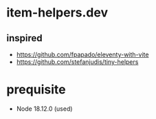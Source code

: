 # item-helpers.dev

## inspired
* https://github.com/fpapado/eleventy-with-vite
* https://github.com/stefanjudis/tiny-helpers

# prequisite
* Node 18.12.0 (used)
